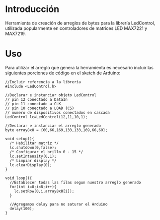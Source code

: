 # Introducción
Herramienta de creación de arreglos de bytes para la librería LedControl, utilizada popularmente en controladores de matrices LED MAX7221 y MAX7219.

# Uso
Para utilizar el arreglo que genera la herramienta es necesario incluir las siguientes porciones de código en el sketch de Arduino:

```
//Incluir referencia a la librería
#include <LedControl.h>

//Declarar e instanciar objeto LedControl
// pin 12 conectado a DataIn 
// pin 11 conectado a CLK 
// pin 10 conectado a LOAD (CS)
// numero de dispositivos conectados en cascada
LedControl lc=LedControl(12,11,10,1);

//Declarar e instanciar el arreglo generado
byte array8x8 = {60,66,169,133,133,169,66,60};

void setup(){
  /* Habilitar matriz */
  lc.shutdown(0,false);
  /* Configurar el brillo 0 - 15 */
  lc.setIntensity(0,1);
  /* Limpiar display */
  lc.clearDisplay(0);
}

void loop(){
  //Establecer todas las filas segun nuestro arreglo generado
  for(int i=0;i<8;i++){
    lc.setRow(0,i,array8x8[i]);
  }
  
  //Agregamos delay para no saturar el Arduino
  delay(100);
}

```
